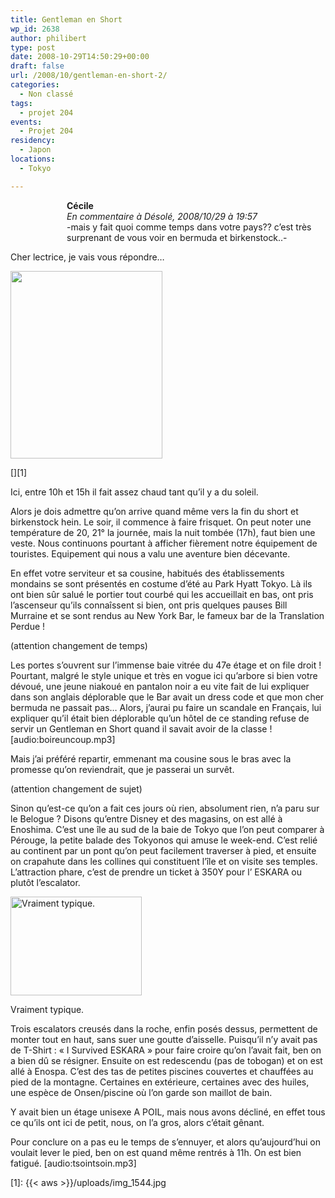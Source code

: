 ```yaml
---
title: Gentleman en Short
wp_id: 2638
author: philibert
type: post
date: 2008-10-29T14:50:29+00:00
draft: false
url: /2008/10/gentleman-en-short-2/
categories:
  - Non classé
tags:
  - projet 204
events:
  - Projet 204
residency:
  - Japon
locations:
  - Tokyo

---
```

<p style="padding-left: 90px;">
  <strong>Cécile</strong><br /> <em>En commentaire à Désolé, 2008/10/29 à 19:57<br /> <span style="font-style: normal;">-mais y fait quoi comme temps dans votre pays?? c’est très surprenant de vous voir en bermuda et birkenstock..-</span></em>
</p>

Cher lectrice, je vais vous répondre&#8230;

<p style="text-align: left;">
  <strong><a href="{{< aws >}}/uploads/img_1544.jpg"><img class="alignright size-medium wp-image-481" title="img_1544" src="{{< aws >}}/uploads/img_1544-243x300.jpg" alt="" width="243" height="300" /></a></strong>
</p>

[][1]

Ici, entre 10h et 15h il fait assez chaud tant qu&rsquo;il y a du soleil.
  
Alors je dois admettre qu&rsquo;on arrive quand même vers la fin du short et birkenstock hein. Le soir, il commence à faire frisquet. On peut noter une température de 20, 21° la journée, mais la nuit tombée (17h), faut bien une veste. Nous continuons pourtant à afficher fièrement notre équipement de touristes. Equipement qui nous a valu une aventure bien décevante.

En effet votre serviteur et sa cousine, habitués des établissements mondains se sont présentés en costume d&rsquo;été au Park Hyatt Tokyo. Là ils ont bien sûr salué le portier tout courbé qui les accueillait en bas, ont pris l&rsquo;ascenseur qu&rsquo;ils connaîssent si bien, ont pris quelques pauses Bill Murraine et se sont rendus au New York Bar, le fameux bar de la Translation Perdue !

(attention changement de temps) 

Les portes s&rsquo;ouvrent sur l&rsquo;immense baie vitrée du 47e étage et on file droit ! Pourtant, malgré le style unique et très en vogue ici qu&rsquo;arbore si bien votre dévoué, une jeune niakoué en pantalon noir a eu vite fait de lui expliquer dans son anglais déplorable que le Bar avait un dress code et que mon cher bermuda ne passait pas&#8230; Alors, j&rsquo;aurai pu faire un scandale en Français, lui expliquer qu&rsquo;il était bien déplorable qu&rsquo;un hôtel de ce standing refuse de servir un Gentleman en Short quand il savait avoir de la classe ![audio:boireuncoup.mp3]

Mais j&rsquo;ai préféré repartir, emmenant ma cousine sous le bras avec la promesse qu&rsquo;on reviendrait, que je passerai un survêt.

(attention changement de sujet)

Sinon qu&rsquo;est-ce qu&rsquo;on a fait ces jours où rien, absolument rien, n&rsquo;a paru sur le Belogue ? Disons qu&rsquo;entre Disney et des magasins, on est allé à Enoshima. C&rsquo;est une île au sud de la baie de Tokyo que l&rsquo;on peut comparer à Pérouge, la petite balade des Tokyonos qui amuse le week-end. C&rsquo;est relié au continent par un pont qu&rsquo;on peut facilement traverser à pied, et ensuite on crapahute dans les collines qui constituent l&rsquo;île et on visite ses temples. L&rsquo;attraction phare, c&rsquo;est de prendre un ticket à 350Y pour l&rsquo; ESKARA ou plutôt l&rsquo;escalator.

<div id="attachment_482" class="wp-caption alignleft" style="max-width: 210px">
  <a href="{{< aws >}}/uploads/img_4167.jpg"><img class="size-medium wp-image-482 " title="img_4167" src="{{< aws >}}/uploads/img_4167-300x225.jpg" alt="Vraiment typique." width="210" height="158" /></a>
  
  <p class="wp-caption-text">
    Vraiment typique.
  </p>
</div>

Trois escalators creusés dans la roche, enfin posés dessus, permettent de monter tout en haut, sans suer une goutte d&rsquo;aisselle. Puisqu&rsquo;il n&rsquo;y avait pas de T-Shirt : « I Survived ESKARA » pour faire croire qu&rsquo;on l&rsquo;avait fait, ben on a bien dû se résigner. Ensuite on est redescendu (pas de tobogan) et on est allé à Enospa. C&rsquo;est des tas de petites piscines couvertes et chauffées au pied de la montagne. Certaines en extérieure, certaines avec des huiles, une espèce de Onsen/piscine où l&rsquo;on garde son maillot de bain. 

Y avait bien un étage unisexe A POIL, mais nous avons décliné, en effet tous ce qu&rsquo;ils ont ici de petit, nous, on l&rsquo;a gros, alors c&rsquo;était gênant.

Pour conclure on a pas eu le temps de s&rsquo;ennuyer, et alors qu&rsquo;aujourd&rsquo;hui on voulait lever le pied, ben on est quand même rentrés à 11h. On est bien fatigué. [audio:tsointsoin.mp3]

 [1]: {{< aws >}}/uploads/img_1544.jpg